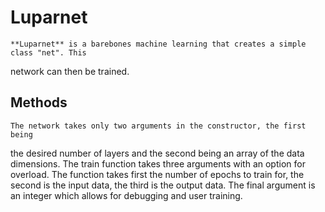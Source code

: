 # Luparnet
    **Luparnet** is a barebones machine learning that creates a simple class "net". This
network can then be trained.




## Methods
	The network takes only two arguments in the constructor, the first being
the desired number of layers and the second being an array of the data dimensions.
The train function takes three arguments with an option for overload. The function
takes first the number of epochs to train for, the second is the input data, the
third is the output data. The final argument is an integer which allows for debugging
and user training.






